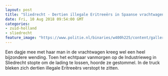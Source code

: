 ```yaml
---
layout: post
title: "Sliedrecht - Dertien illegale Eritreeërs in Spaanse vrachtwagen"
date: Fri, 10 Aug 2018 09:54:00 GMT
categories: 
- zuid-holland 
- sliedrecht 
feature_image: "https://www.politie.nl/binaries/w400h225/content/gallery/politie/nieuws/2018/augustus/07-rt/f-180810-vreemdelingen-in-truck-sliedrecht.jpg"
---
```


Een dagje mee met haar man in de vrachtwagen kreeg wel een heel bijzondere wending. Toen het echtpaar vanmorgen op de Industrieweg in Sliedrecht stopte om de lading te lossen, hoorde ze gestommel. In de truck bleken zich dertien illegale Eritreeërs verstopt te zitten.
